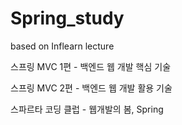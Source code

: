# Spring_study

based on Inflearn lecture</br>
<p>스프링 MVC 1편 - 백엔드 웹 개발 핵심 기술</p>
<p>스프링 MVC 2편 - 백엔드 웹 개발 활용 기술</p>
<p>스파르타 코딩 클럽 - 웹개발의 봄, Spring</p>

